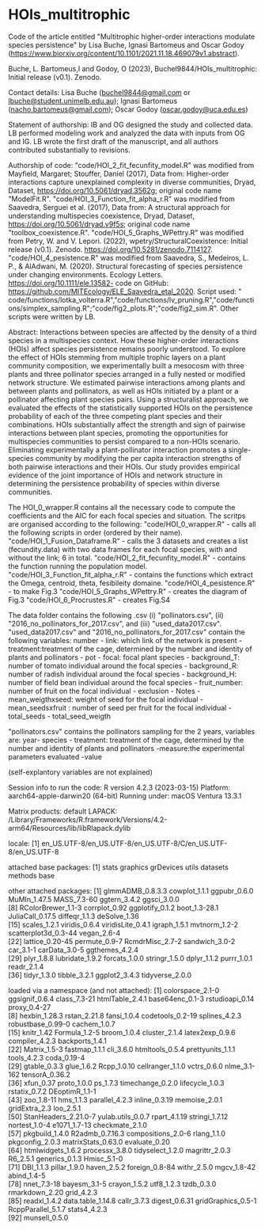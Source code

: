 # HOIs_multitrophic
Code of the article entitled "Multitrophic higher-order interactions modulate species persistence" by Lisa Buche, Ignasi Bartomeus and Oscar Godoy (https://www.biorxiv.org/content/10.1101/2021.11.18.469079v1.abstract). 

Buche, L. Bartomeus,I and Godoy, O (2023), Buchel9844/HOIs_multitrophic: Initial release (v0.1). Zenodo. 

Contact details: Lisa Buche (buchel9844@gmail.com or lbuche@student.unimelb.edu.au); Ignasi Bartomeus (nacho.bartomeus@gmail.com); Oscar Godoy (oscar.godoy@uca.edu.es)

Statement of authorship: IB and OG designed the study and collected data. LB performed modeling work and analyzed the data with inputs from OG and IG. LB wrote the first draft of the manuscript, and all authors contributed substantially to revisions.

Authorship of code: 
"code/HOI_2_fit_fecunfity_model.R" was modified from Mayfield, Margaret; Stouffer, Daniel (2017), Data from: Higher-order interactions capture unexplained complexity in diverse communities, Dryad, Dataset, https://doi.org/10.5061/dryad.3562g; original code name "ModelFit.R".
"code/HOI_3_Function_fit_alpha_r.R" was modified from Saavedra, Serguei et al. (2017), Data from: A structural approach for understanding multispecies coexistence, Dryad, Dataset, https://doi.org/10.5061/dryad.v9f5s;  original code name "toolbox_coexistence.R".
"code/HOI_5_Graphs_WPettry.R" was modified from Petry, W. and V. Lepori. (2022), wpetry/StructuralCoexistence: Initial release (v0.1). Zenodo. https://doi.org/10.5281/zenodo.7114127. 
"code/HOI_4_pesistence.R" was modified from  Saavedra, S., Medeiros, L. P., & AlAdwani, M. (2020). Structural forecasting of species persistence under changing environments. Ecology Letters. https://doi.org/10.1111/ele.13582- code on GitHub: https://github.com/MITEcology/ELE_Saavedra_etal_2020. Script used: " code/functions/lotka_volterra.R","code/functions/lv_pruning.R","code/functions/simplex_sampling.R";"code/fig2_plots.R";"code/fig2_sim.R".
Other scripts were written by LB. 


Abstract: Interactions between species are affected by the density of a third species in a multispecies context. How these higher-order interactions (HOIs) affect species persistence remains poorly understood. To explore the effect of HOIs stemming from multiple trophic layers on a plant community composition, we experimentally built a mesocosm with three plants and three pollinator species arranged in a fully nested or modified network structure. We estimated pairwise interactions among plants and between plants and pollinators, as well as HOIs initiated by a plant or a pollinator affecting plant species pairs. Using a structuralist approach, we evaluated the effects of the statistically supported HOIs on the persistence probability of each of the three competing plant species and their combinations. HOIs substantially affect the strength and sign of pairwise interactions between plant species, promoting the opportunities for multispecies communities to persist compared to a non-HOIs scenario. Eliminating experimentally a plant-pollinator interaction promotes a single-species community by modifying the per capita interaction strengths of both pairwise interactions and their HOIs. Our study provides empirical evidence of the joint importance of HOIs and network structure in determining the persistence probability of species within diverse communities.


The HOI_0_wrapper.R contains all the necessary code to compute the coefficients and the AIC for each focal species and situation. The scritps are organised according to the following: 
"code/HOI_0_wrapper.R" - calls all the following scripts in order (ordered by their name). 
"code/HOI_1_Fusion_Dataframe.R" - calls the 3 datasets and creates a list (fecundity.data) with two data frames for each focal species, with and without the link; 6 in total.
"code/HOI_2_fit_fecunfity_model.R" - contains the function running the population model.
"code/HOI_3_Function_fit_alpha_r.R" - contains the functions which extract the Omega, centroid, theta, fesibileity domaine. 
"code/HOI_4_pesistence.R" -  to make Fig.3
"code/HOI_5_Graphs_WPettry.R" - creates the diagram of Fig.3
"code/HOI_6_Procrustes.R" - creates Fig.S4

The data folder contains the following .csv (i) "pollinators.csv", (ii) "2016_no_pollinators_for_2017.csv", and (iii) "used_data2017.csv". 
"used_data2017.csv" and "2016_no_pollinators_for_2017.csv" contain the following variables:
number - link: which link of the network is present - treatment:treatment of the cage, determined by the number and identity of plants and pollinators - pot - focal: focal plant species - background_T: number of tomato individual around the focal species - background_R: number of radish individual around the focal species - background_H:  number of field bean individual around the focal species - fruit_number: number of fruit on the focal individual - exclusion - Notes - mean_weigthxseed: weight of seed for the focal individual - mean_seedsxfruit : number of seed per fruit for the focal individual - total_seeds - total_seed_weigth

"pollinators.csv" contains the pollinators sampling for the 2 years, variables are: 
year- species - treatment: treatment of the cage, determined by the number and identity of plants and pollinators -measure:the experimental parameters evaluated -value

(self-explantory variables are not explained)

Session info to run the code: R version 4.2.3 (2023-03-15)
Platform: aarch64-apple-darwin20 (64-bit)
Running under: macOS Ventura 13.3.1

Matrix products: default
LAPACK: /Library/Frameworks/R.framework/Versions/4.2-arm64/Resources/lib/libRlapack.dylib

locale:
[1] en_US.UTF-8/en_US.UTF-8/en_US.UTF-8/C/en_US.UTF-8/en_US.UTF-8

attached base packages:
[1] stats     graphics  grDevices utils     datasets  methods   base     

other attached packages:
 [1] glmmADMB_0.8.3.3     cowplot_1.1.1        ggpubr_0.6.0         MuMIn_1.47.5         MASS_7.3-60          ggtern_3.4.2         ggsci_3.0.0         
 [8] RColorBrewer_1.1-3   corrplot_0.92        ggplotify_0.1.2      boot_1.3-28.1        JuliaCall_0.17.5     diffeqr_1.1.3        deSolve_1.36        
[15] scales_1.2.1         viridis_0.6.4        viridisLite_0.4.1    igraph_1.5.1         mvtnorm_1.2-2        scatterplot3d_0.3-44 vegan_2.6-4         
[22] lattice_0.20-45      permute_0.9-7        RcmdrMisc_2.7-2      sandwich_3.0-2       car_3.1-1            carData_3.0-5        ggthemes_4.2.4      
[29] plyr_1.8.8           lubridate_1.9.2      forcats_1.0.0        stringr_1.5.0        dplyr_1.1.2          purrr_1.0.1          readr_2.1.4         
[36] tidyr_1.3.0          tibble_3.2.1         ggplot2_3.4.3        tidyverse_2.0.0     

loaded via a namespace (and not attached):
 [1] colorspace_2.1-0     ggsignif_0.6.4       class_7.3-21         htmlTable_2.4.1      base64enc_0.1-3      rstudioapi_0.14      proxy_0.4-27        
 [8] hexbin_1.28.3        rstan_2.21.8         fansi_1.0.4          codetools_0.2-19     splines_4.2.3        robustbase_0.99-0    cachem_1.0.7        
[15] knitr_1.42           Formula_1.2-5        broom_1.0.4          cluster_2.1.4        latex2exp_0.9.6      compiler_4.2.3       backports_1.4.1     
[22] Matrix_1.5-3         fastmap_1.1.1        cli_3.6.0            htmltools_0.5.4      prettyunits_1.1.1    tools_4.2.3          coda_0.19-4         
[29] gtable_0.3.3         glue_1.6.2           Rcpp_1.0.10          cellranger_1.1.0     vctrs_0.6.0          nlme_3.1-162         tensorA_0.36.2      
[36] xfun_0.37            proto_1.0.0          ps_1.7.3             timechange_0.2.0     lifecycle_1.0.3      rstatix_0.7.2        DEoptimR_1.1-1      
[43] zoo_1.8-11           hms_1.1.3            parallel_4.2.3       inline_0.3.19        memoise_2.0.1        gridExtra_2.3        loo_2.5.1           
[50] StanHeaders_2.21.0-7 yulab.utils_0.0.7    rpart_4.1.19         stringi_1.7.12       nortest_1.0-4        e1071_1.7-13         checkmate_2.1.0     
[57] pkgbuild_1.4.0       R2admb_0.7.16.3      compositions_2.0-6   rlang_1.1.0          pkgconfig_2.0.3      matrixStats_0.63.0   evaluate_0.20       
[64] htmlwidgets_1.6.2    processx_3.8.0       tidyselect_1.2.0     magrittr_2.0.3       R6_2.5.1             generics_0.1.3       Hmisc_5.1-0         
[71] DBI_1.1.3            pillar_1.9.0         haven_2.5.2          foreign_0.8-84       withr_2.5.0          mgcv_1.8-42          abind_1.4-5         
[78] nnet_7.3-18          bayesm_3.1-5         crayon_1.5.2         utf8_1.2.3           tzdb_0.3.0           rmarkdown_2.20       grid_4.2.3          
[85] readxl_1.4.2         data.table_1.14.8    callr_3.7.3          digest_0.6.31        gridGraphics_0.5-1   RcppParallel_5.1.7   stats4_4.2.3        
[92] munsell_0.5.0     
